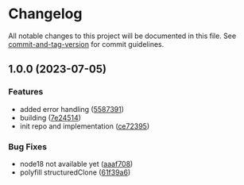 # Changelog

All notable changes to this project will be documented in this file. See [commit-and-tag-version](https://github.com/absolute-version/commit-and-tag-version) for commit guidelines.

## 1.0.0 (2023-07-05)


### Features

* added error handling ([5587391](https://github.com/AlexAegis/collect-public-packages/commit/55873912b5cd24408b0ee96c9832427dc1844249))
* building ([7e24514](https://github.com/AlexAegis/collect-public-packages/commit/7e245145e58a9440921b29397c92df191db9f612))
* init repo and implementation ([ce72395](https://github.com/AlexAegis/collect-public-packages/commit/ce7239510fcd40185a9ed64bdf83f80394044172))


### Bug Fixes

* node18 not available yet ([aaaf708](https://github.com/AlexAegis/collect-public-packages/commit/aaaf7088237642a0be705b55a1e4f1714da9e320))
* polyfill structuredClone ([61f39a6](https://github.com/AlexAegis/collect-public-packages/commit/61f39a6c89f2426d4710f414aaa62741c985823c))
